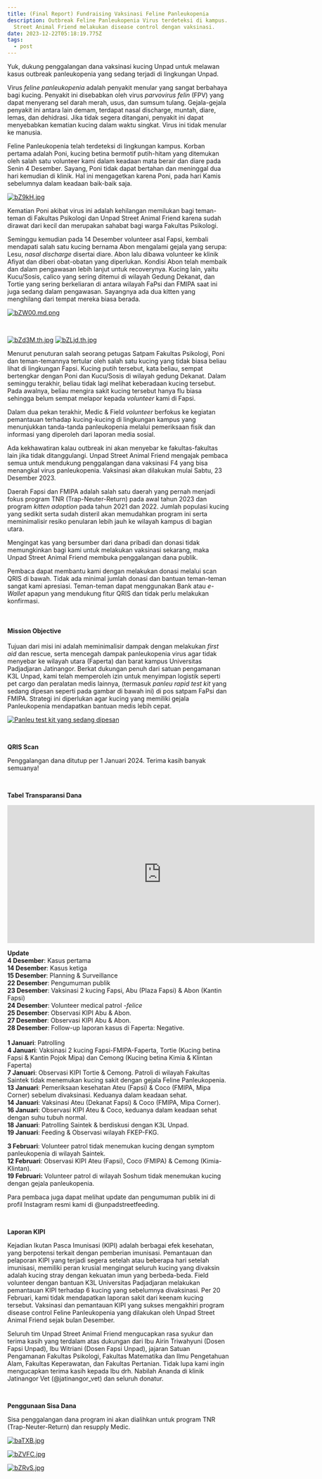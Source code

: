 ```yaml
---
title: (Final Report) Fundraising Vaksinasi Feline Panleukopenia
description: Outbreak Feline Panleukopenia Virus terdeteksi di kampus. Unpad
  Street Animal Friend melakukan disease control dengan vaksinasi.
date: 2023-12-22T05:18:19.775Z
tags:
  - post
---
```

Yuk, dukung penggalangan dana vaksinasi kucing Unpad untuk melawan kasus outbreak panleukopenia yang sedang terjadi di lingkungan Unpad.

Virus *feline panleukopenia* adalah penyakit menular yang sangat berbahaya bagi kucing. Penyakit ini disebabkan oleh virus *parvovirus felin* (FPV) yang dapat menyerang sel darah merah, usus, dan sumsum tulang. Gejala-gejala penyakit ini antara lain demam, terdapat nasal discharge, muntah, diare, lemas, dan dehidrasi. Jika tidak segera ditangani, penyakit ini dapat menyebabkan kematian kucing dalam waktu singkat. Virus ini tidak menular ke manusia.

Feline Panleukopenia telah terdeteksi di lingkungan kampus. Korban pertama adalah Poni, kucing betina bermotif putih-hitam yang ditemukan oleh salah satu volunteer kami dalam keadaan mata berair dan diare pada Senin 4 Desember. Sayang, Poni tidak dapat bertahan dan meninggal dua hari kemudian di klinik. Hal ini mengagetkan karena Poni, pada hari Kamis sebelumnya dalam keadaan baik-baik saja.

<a href="https://imgcdn.dev/i/bZ9kH"><img src="https://s6.imgcdn.dev/bZ9kH.md.jpg" alt="bZ9kH.jpg" border="0" /></a>

Kematian Poni akibat virus ini adalah kehilangan memilukan bagi teman-teman di Fakultas Psikologi dan Unpad Street Animal Friend karena sudah dirawat dari kecil dan merupakan sahabat bagi warga Fakultas Psikologi.

Seminggu kemudian pada 14 Desember volunteer asal Fapsi, kembali mendapati salah satu kucing bernama Abon mengalami gejala yang serupa: Lesu, *nasal discharge* disertai diare. Abon lalu dibawa volunteer ke klinik Afiyat dan diberi obat-obatan yang diperlukan. Kondisi Abon telah membaik dan dalam pengawasan lebih lanjut untuk recoverynya. Kucing lain, yaitu Kucu/Sosis, calico yang sering ditemui di wilayah Gedung Dekanat, dan Tortie yang sering berkeliaran di antara wilayah FaPsi dan FMIPA saat ini juga sedang dalam pengawasan. Sayangnya ada dua kitten yang menghilang dari tempat mereka biasa berada.

<a href="https://imgcdn.dev/i/bZW00"><img src="https://s6.imgcdn.dev/bZW00.md.png" alt="bZW00.md.png" border="0"></a>

<br>

<a href="https://imgcdn.dev/i/bZd3M"><img src="https://s6.imgcdn.dev/bZd3M.th.jpg" alt="bZd3M.th.jpg" border="0"></a> <a href="https://imgcdn.dev/i/bZLjd"><img src="https://s6.imgcdn.dev/bZLjd.th.jpg" alt="bZLjd.th.jpg" border="0"></a>

Menurut penuturan salah seorang petugas Satpam Fakultas Psikologi, Poni dan teman-temannya tertular oleh salah satu kucing yang tidak biasa beliau lihat di lingkungan Fapsi. Kucing putih tersebut, kata beliau, sempat bertengkar dengan Poni dan Kucu/Sosis di wilayah gedung Dekanat. Dalam seminggu terakhir, beliau tidak lagi melihat keberadaan kucing tersebut. Pada awalnya, beliau mengira sakit kucing tersebut hanya flu biasa sehingga belum sempat melapor kepada *volunteer* kami di Fapsi.

Dalam dua pekan terakhir, Medic & Field *volunteer* berfokus ke kegiatan pemantauan terhadap kucing-kucing di lingkungan kampus yang menunjukkan tanda-tanda panleukopenia melalui pemeriksaan fisik dan informasi yang diperoleh dari laporan media sosial.

Ada kekhawatiran kalau outbreak ini akan menyebar ke fakultas-fakultas lain jika tidak ditanggulangi. Unpad Street Animal Friend mengajak pembaca semua untuk mendukung penggalangan dana vaksinasi F4 yang bisa menangkal virus panleukopenia. Vaksinasi akan dilakukan mulai Sabtu, 23 Desember 2023.

Daerah Fapsi dan FMIPA adalah salah satu daerah yang pernah menjadi fokus program TNR (Trap-Neuter-Return) pada awal tahun 2023 dan program *kitten adoption* pada tahun 2021 dan 2022. Jumlah populasi kucing yang sedikit serta sudah disteril akan memudahkan program ini serta meminimalisir resiko penularan lebih jauh ke wilayah kampus di bagian utara.

Mengingat kas yang bersumber dari dana pribadi dan donasi tidak memungkinkan bagi kami untuk melakukan vaksinasi sekarang, maka Unpad Street Animal Friend membuka penggalangan dana publik.

Pembaca dapat membantu kami dengan melakukan donasi melalui scan QRIS di bawah. Tidak ada minimal jumlah donasi dan bantuan teman-teman sangat kami apresiasi. Teman-teman dapat menggunakan Bank atau *e-Wallet* apapun yang mendukung fitur QRIS dan tidak perlu melakukan konfirmasi.

<br>

#### **Mission Objective**

Tujuan dari misi ini adalah meminimalisir dampak dengan melakukan *first aid* dan rescue, serta mencegah dampak panleukopenia virus agar tidak menyebar ke wilayah utara (Faperta) dan barat kampus Universitas Padjadjaran Jatinangor. Berkat dukungan penuh dari satuan pengamanan K3L Unpad, kami telah memperoleh izin untuk menyimpan logistik seperti pet cargo dan peralatan medis lainnya, (termasuk *panleu rapid test kit* ﻿yang sedang dipesan seperti pada gambar di bawah ini) di pos satpam FaPsi dan FMIPA. Strategi ini diperlukan agar kucing yang memiliki gejala Panleukopenia mendapatkan bantuan medis lebih cepat. 

<a href="https://imgcdn.dev/i/baP2q"><img src="https://s6.imgcdn.dev/baP2q.md.jpg" alt="Panleu test kit yang sedang dipesan" border="0"></a>

<br>

**QRIS Scan**

Penggalangan dana ditutup per 1 Januari 2024. Terima kasih banyak semuanya!

<br>

**Tabel Transparansi Dana**

<iframe width="699" height="314" frameborder="0" scrolling="no" src="https://onedrive.live.com/embed?resid=E0E1F4B952AD0DE9%213303&authkey=%21AJ8ZaY1aOAm_G3Q&em=2&wdAllowInteractivity=False&Item='Sheet1'!A1%3AE12&wdHideGridlines=True&wdInConfigurator=True&wdInConfigurator=True"></iframe>

**Update**\
**4 Desember**: Kasus pertama\
**14 Desember**: Kasus ketiga\
**15 Desember**: Planning & Surveillance\
**22 Desember**: Pengumuman publik\
**23 Desember**: Vaksinasi 2 kucing Fapsi, Abu (Plaza Fapsi) & Abon (Kantin Fapsi)\
**24 Desember**: Volunteer medical patrol *\-felice*\
**25 Desember**: Observasi KIPI Abu & Abon.\
**27 Desember**: Observasi KIPI Abu & Abon.\
**28 Desember**: Follow-up laporan kasus di Faperta: Negative.\
\
**1 Januari**: Patrolling\
**4 Januari**: Vaksinasi 2 kucing Fapsi-FMIPA-Faperta, Tortie (Kucing betina Fapsi & Kantin Pojok Mipa) dan Cemong (Kucing betina Kimia & Klintan Faperta)\
**7 Januari**: Observasi KIPI Tortie & Cemong. Patroli di wilayah Fakultas Saintek tidak menemukan kucing sakit dengan gejala Feline Panleukopenia.\
**13 Januari**: Pemeriksaan kesehatan Ateu (Fapsi) & Coco (FMIPA, Mipa Corner) sebelum divaksinasi. Keduanya dalam keadaan sehat.\
**14 Januari**: Vaksinasi Ateu (Dekanat Fapsi) & Coco (FMIPA, Mipa Corner).\
**16 Januari**: Observasi KIPI Ateu & Coco, keduanya dalam keadaan sehat dengan suhu tubuh normal.\
**18 Januari**: Patrolling Saintek & berdiskusi dengan K3L Unpad.\
**19 Januari**: Feeding & Observasi wilayah FKEP-FKG.

**3 Februari**: Volunteer patrol tidak menemukan kucing dengan symptom panleukopenia di wilayah Saintek.\
**12 Februari**: Observasi KIPI Ateu (Fapsi), Coco (FMIPA) & Cemong (Kimia-Klintan).\
**19 Februari:** Volunteer patrol di wilayah Soshum tidak menemukan kucing dengan gejala panleukopenia.

Para pembaca juga dapat melihat update dan pengumuman publik ini di profil Instagram resmi kami di @unpadstreetfeeding.

<br>

**Laporan KIPI**

Kejadian Ikutan Pasca Imunisasi (KIPI) adalah berbagai efek kesehatan, yang berpotensi terkait dengan pemberian imunisasi. Pemantauan dan pelaporan KIPI yang terjadi segera setelah atau beberapa hari setelah imunisasi, memiliki peran krusial mengingat seluruh kucing yang divaksin adalah kucing stray dengan kekuatan imun yang berbeda-beda. Field volunteer dengan bantuan K3L Universitas Padjadjaran melakukan pemantauan KIPI terhadap 6 kucing yang sebelumnya divaksinasi. Per 20 Februari, kami tidak mendapatkan laporan sakit dari keenam kucing tersebut. Vaksinasi dan pemantauan KIPI yang sukses mengakhiri program disease control Feline Panleukopenia yang dilakukan oleh Unpad Street Animal Friend sejak bulan Desember.

Seluruh tim Unpad Street Animal Friend mengucapkan rasa syukur dan terima kasih yang terdalam atas dukungan dari Ibu Airin Triwahyuni (Dosen Fapsi Unpad), Ibu Witriani (Dosen Fapsi Unpad), jajaran Satuan Pengamanan Fakultas Psikologi, Fakultas Matematika dan Ilmu Pengetahuan Alam, Fakultas Keperawatan, dan Fakultas Pertanian. Tidak lupa kami ingin mengucapkan terima kasih kepada Ibu drh. Nabilah Ananda di klinik Jatinangor Vet (@jatinangor_vet) dan seluruh donatur.

<br>

**Penggunaan Sisa Dana**

Sisa penggalangan dana program ini akan dialihkan untuk program TNR (Trap-Neuter-Return) dan resupply Medic.

<a href="https://imgcdn.dev/i/baTXB"><img src="https://s6.imgcdn.dev/baTXB.jpg" alt="baTXB.jpg" border="0"></a>

<a href="https://imgcdn.dev/i/bZVFC"><img src="https://s6.imgcdn.dev/bZVFC.md.jpg" alt="bZVFC.jpg" border="0" /></a>

<a href="https://imgcdn.dev/i/bZRvS"><img src="https://s6.imgcdn.dev/bZRvS.md.jpg" alt="bZRvS.jpg" border="0" /></a>

<br>[](https://line.me/ti/p/lqlHHk6wKJ)
